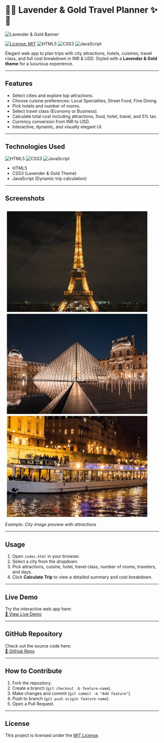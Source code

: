 # 💜✨ Lavender & Gold Travel Planner ✨💛

![Lavender & Gold Banner](https://via.placeholder.com/900x200/E6E6FA/4B0082?text=Lavender+%26+Gold+Travel+Planner)

[![License: MIT](https://img.shields.io/badge/License-MIT-yellow.svg)](https://opensource.org/licenses/MIT)
![HTML5](https://img.shields.io/badge/HTML5-E34F26?logo=html5&logoColor=white)
![CSS3](https://img.shields.io/badge/CSS3-1572B6?logo=css3&logoColor=white)
![JavaScript](https://img.shields.io/badge/JavaScript-F7DF1E?logo=javascript&logoColor=black)

Elegant web app to plan trips with city attractions, hotels, cuisines, travel class, and full cost breakdown in INR & USD. Styled with a **Lavender & Gold theme** for a luxurious experience.

---

## Features

- Select cities and explore top attractions.  
- Choose cuisine preferences: Local Specialties, Street Food, Fine Dining.  
- Pick hotels and number of rooms.  
- Select travel class (Economy or Business).  
- Calculate total cost including attractions, food, hotel, travel, and 5% tax.  
- Currency conversion from INR to USD.  
- Interactive, dynamic, and visually elegant UI.

---

## Technologies Used

![HTML5](https://img.shields.io/badge/HTML5-E34F26?logo=html5&logoColor=white)
![CSS3](https://img.shields.io/badge/CSS3-1572B6?logo=css3&logoColor=white)
![JavaScript](https://img.shields.io/badge/JavaScript-F7DF1E?logo=javascript&logoColor=black)

- HTML5  
- CSS3 (Lavender & Gold Theme)  
- JavaScript (Dynamic trip calculation)

---

## Screenshots

![App Screenshot](images/paris.jpg)  
*Example: City image preview with attractions*

---

## Usage

1. Open `index.html` in your browser.  
2. Select a city from the dropdown.  
3. Pick attractions, cuisine, hotel, travel class, number of rooms, travelers, and days.  
4. Click **Calculate Trip** to view a detailed summary and cost breakdown.

---

## Live Demo

Try the interactive web app here:  
[💜 View Live Demo](https://malini337.github.io/lavender-gold-travel/)

---

## GitHub Repository

Check out the source code here:  
[📂 GitHub Repo](https://github.com/malini337/lavender-gold-travel)

---

## How to Contribute

1. Fork the repository.  
2. Create a branch (`git checkout -b feature-name`).  
3. Make changes and commit (`git commit -m "Add feature"`).  
4. Push to branch (`git push origin feature-name`).  
5. Open a Pull Request.

---

## License

This project is licensed under the [MIT License](https://opensource.org/licenses/MIT).
